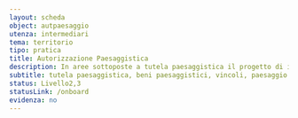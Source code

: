 ```yaml
---
layout: scheda
object: autpaesaggio
utenza: intermediari
tema: territorio
tipo: pratica
title: Autorizzazione Paesaggistica
description: In aree sottoposte a tutela paesaggistica il progetto di interventi di modifica del paesaggio necessita di apposita autorizzazione, fatte salve alcune eccezioni
subtitle: tutela paesaggistica, beni paesaggistici, vincoli, paesaggio
status: Livello2,3
statusLink: /onboard
evidenza: no
---
```

